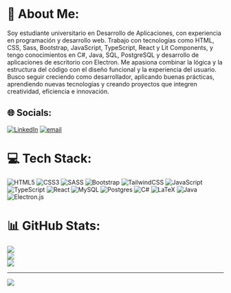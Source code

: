 # 💫 About Me:
Soy estudiante universitario en Desarrollo de Aplicaciones, con experiencia en programación y desarrollo web. Trabajo con tecnologías como HTML, CSS, Sass, Bootstrap, JavaScript, TypeScript, React y Lit Components, y tengo conocimientos en C#, Java, SQL, PostgreSQL y desarrollo de aplicaciones de escritorio con Electron. Me apasiona combinar la lógica y la estructura del código con el diseño funcional y la experiencia del usuario. Busco seguir creciendo como desarrollador, aplicando buenas prácticas, aprendiendo nuevas tecnologías y creando proyectos que integren creatividad, eficiencia e innovación.


## 🌐 Socials:
[![LinkedIn](https://img.shields.io/badge/LinkedIn-%230077B5.svg?logo=linkedin&logoColor=white)](https://linkedin.com/in/marcos-daniel-cerezo-83473920a/) [![email](https://img.shields.io/badge/Email-D14836?logo=gmail&logoColor=white)](mailto:marcos_45cerezo@hotmail.com) 

# 💻 Tech Stack:
![HTML5](https://img.shields.io/badge/html5-%23E34F26.svg?style=for-the-badge&logo=html5&logoColor=white) 
![CSS3](https://img.shields.io/badge/css3-%231572B6.svg?style=for-the-badge&logo=css3&logoColor=white) 
![SASS](https://img.shields.io/badge/SASS-hotpink.svg?style=for-the-badge&logo=SASS&logoColor=white) 
![Bootstrap](https://img.shields.io/badge/bootstrap-%238511FA.svg?style=for-the-badge&logo=bootstrap&logoColor=white) 
![TailwindCSS](https://img.shields.io/badge/tailwindcss-%2338B2AC.svg?style=for-the-badge&logo=tailwind-css&logoColor=white)
![JavaScript](https://img.shields.io/badge/javascript-%23323330.svg?style=for-the-badge&logo=javascript&logoColor=%23F7DF1E) 
![TypeScript](https://img.shields.io/badge/typescript-%23007ACC.svg?style=for-the-badge&logo=typescript&logoColor=white) 
![React](https://img.shields.io/badge/react-%2320232a.svg?style=for-the-badge&logo=react&logoColor=%2361DAFB)
![MySQL](https://img.shields.io/badge/mysql-4479A1.svg?style=for-the-badge&logo=mysql&logoColor=white) 
![Postgres](https://img.shields.io/badge/postgres-%23316192.svg?style=for-the-badge&logo=postgresql&logoColor=white) 
![C#](https://img.shields.io/badge/c%23-%23239120.svg?style=for-the-badge&logo=csharp&logoColor=white) 
![LaTeX](https://img.shields.io/badge/latex-%23008080.svg?style=for-the-badge&logo=latex&logoColor=white) 
![Java](https://img.shields.io/badge/java-%23ED8B00.svg?style=for-the-badge&logo=openjdk&logoColor=white) 
![Electron.js](https://img.shields.io/badge/Electron-191970?style=for-the-badge&logo=Electron&logoColor=white)
# 📊 GitHub Stats:
![](https://github-readme-stats.vercel.app/api?username=Marcos45C&theme=radical&hide_border=true&include_all_commits=false&count_private=false)<br/>
![](https://nirzak-streak-stats.vercel.app/?user=Marcos45C&theme=radical&hide_border=true)<br/>
![](https://github-readme-stats.vercel.app/api/top-langs/?username=Marcos45C&theme=radical&hide_border=true&include_all_commits=false&count_private=false&layout=compact)

---
[![](https://visitcount.itsvg.in/api?id=Marcos45C&icon=0&color=0)](https://visitcount.itsvg.in)

<!-- Proudly created with GPRM ( https://gprm.itsvg.in ) -->
